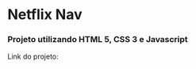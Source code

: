 <h1>Netflix Nav</h1>

<h3>Projeto utilizando HTML 5, CSS 3 e Javascript</h3>

<p> Link do projeto: </p>